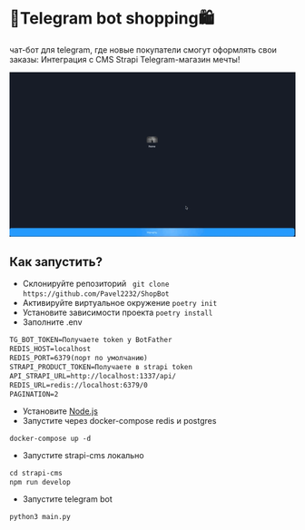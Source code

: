 # 🤖Telegram bot shopping🛍️ 
чат-бот для telegram, где новые покупатели смогут оформлять свои заказы:
Интеграция с CMS Strapi
Telegram-магазин мечты!

![Пример приложения](./.github/assets/imgs/example.gif)

## Как запустить?
- Склонируйте репозиторий ``` git clone https://github.com/Pavel2232/ShopBot```
- Активируйте виртуальное окружение ```poetry init```
- Установите зависимости проекта ```poetry install```
- Заполните .env 
```dotenv
TG_BOT_TOKEN=Получаете token у BotFather
REDIS_HOST=localhost
REDIS_PORT=6379(порт по умолчанию)
STRAPI_PRODUCT_TOKEN=Получаете в strapi token
API_STRAPI_URL=http://localhost:1337/api/
REDIS_URL=redis://localhost:6379/0
PAGINATION=2
```
- Установите [Node.js](https://nodejs.org/en/)
- Запустите через docker-compose redis и postgres
```shell
docker-compose up -d 
```
- Запустите strapi-cms локально
```shell
cd strapi-cms
npm run develop
```
- Запустите telegram bot
```shell
python3 main.py
```
